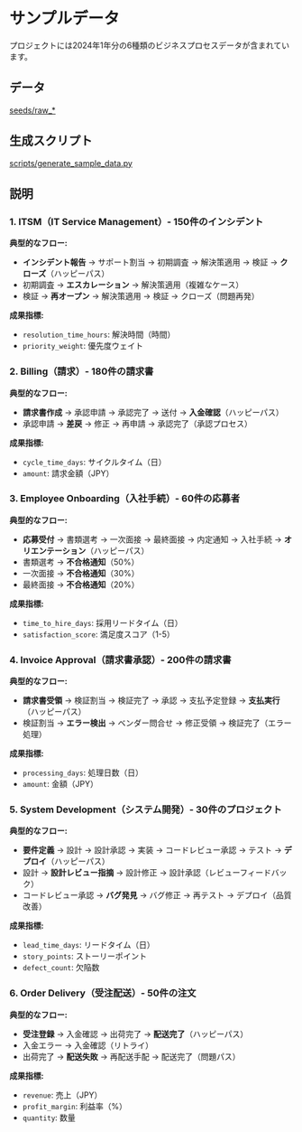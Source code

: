 # サンプルデータ

プロジェクトには2024年1年分の6種類のビジネスプロセスデータが含まれています。

## データ

[seeds/raw_*](./dbt/seeds/)

## 生成スクリプト

[scripts/generate_sample_data.py](./scripts/README.md#generate_sample_datapy)

## 説明

### 1. ITSM（IT Service Management）- 150件のインシデント

**典型的なフロー:**

- **インシデント報告** → サポート割当 → 初期調査 → 解決策適用 → 検証 → **クローズ**（ハッピーパス）
- 初期調査 → **エスカレーション** → 解決策適用（複雑なケース）
- 検証 → **再オープン** → 解決策適用 → 検証 → クローズ（問題再発）

**成果指標:**

- `resolution_time_hours`: 解決時間（時間）
- `priority_weight`: 優先度ウェイト

### 2. Billing（請求）- 180件の請求書

**典型的なフロー:**

- **請求書作成** → 承認申請 → 承認完了 → 送付 → **入金確認**（ハッピーパス）
- 承認申請 → **差戻** → 修正 → 再申請 → 承認完了（承認プロセス）

**成果指標:**

- `cycle_time_days`: サイクルタイム（日）
- `amount`: 請求金額（JPY）

### 3. Employee Onboarding（入社手続）- 60件の応募者

**典型的なフロー:**

- **応募受付** → 書類選考 → 一次面接 → 最終面接 → 内定通知 → 入社手続 → **オリエンテーション**（ハッピーパス）
- 書類選考 → **不合格通知**（50%）
- 一次面接 → **不合格通知**（30%）
- 最終面接 → **不合格通知**（20%）

**成果指標:**

- `time_to_hire_days`: 採用リードタイム（日）
- `satisfaction_score`: 満足度スコア（1-5）

### 4. Invoice Approval（請求書承認）- 200件の請求書

**典型的なフロー:**

- **請求書受領** → 検証割当 → 検証完了 → 承認 → 支払予定登録 → **支払実行**（ハッピーパス）
- 検証割当 → **エラー検出** → ベンダー問合せ → 修正受領 → 検証完了（エラー処理）

**成果指標:**

- `processing_days`: 処理日数（日）
- `amount`: 金額（JPY）

### 5. System Development（システム開発）- 30件のプロジェクト

**典型的なフロー:**

- **要件定義** → 設計 → 設計承認 → 実装 → コードレビュー承認 → テスト → **デプロイ**（ハッピーパス）
- 設計 → **設計レビュー指摘** → 設計修正 → 設計承認（レビューフィードバック）
- コードレビュー承認 → **バグ発見** → バグ修正 → 再テスト → デプロイ（品質改善）

**成果指標:**

- `lead_time_days`: リードタイム（日）
- `story_points`: ストーリーポイント
- `defect_count`: 欠陥数

### 6. Order Delivery（受注配送）- 50件の注文

**典型的なフロー:**

- **受注登録** → 入金確認 → 出荷完了 → **配送完了**（ハッピーパス）
- 入金エラー → 入金確認（リトライ）
- 出荷完了 → **配送失敗** → 再配送手配 → 配送完了（問題パス）

**成果指標:**

- `revenue`: 売上（JPY）
- `profit_margin`: 利益率（%）
- `quantity`: 数量
